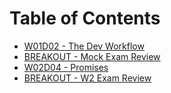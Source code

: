 # Table of Contents

* [W01D02 - The Dev Workflow](/w01d02)
* [BREAKOUT - Mock Exam Review](/breakout-mock-exam-review)
* [W02D04 - Promises](/w02d04)
* [BREAKOUT - W2 Exam Review](/breakout-w2-exam-review)
